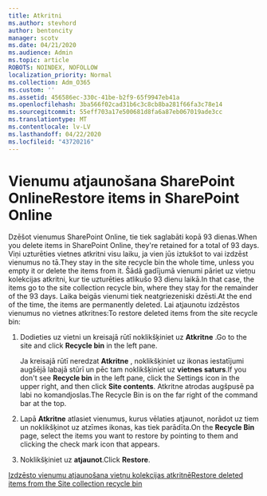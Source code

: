 ```yaml
---
title: Atkritni
ms.author: stevhord
author: bentoncity
manager: scotv
ms.date: 04/21/2020
ms.audience: Admin
ms.topic: article
ROBOTS: NOINDEX, NOFOLLOW
localization_priority: Normal
ms.collection: Adm_O365
ms.custom: ''
ms.assetid: 456586ec-330c-41be-b2f9-65f9947eb41a
ms.openlocfilehash: 3ba566f02cad31b6c3c8cb8ba281f66fa3c78e14
ms.sourcegitcommit: 55eff703a17e500681d8fa6a87eb067019ade3cc
ms.translationtype: MT
ms.contentlocale: lv-LV
ms.lasthandoff: 04/22/2020
ms.locfileid: "43720216"
---
```

# <a name="restore-items-in-sharepoint-online"></a><span data-ttu-id="6914c-102">Vienumu atjaunošana SharePoint Online</span><span class="sxs-lookup"><span data-stu-id="6914c-102">Restore items in SharePoint Online</span></span>

<span data-ttu-id="6914c-103">Dzēšot vienumus SharePoint Online, tie tiek saglabāti kopā 93 dienas.</span><span class="sxs-lookup"><span data-stu-id="6914c-103">When you delete items in SharePoint Online, they're retained for a total of 93 days.</span></span> <span data-ttu-id="6914c-104">Viņi uzturēties vietnes atkritni visu laiku, ja vien jūs iztukšot to vai izdzēst vienumus no tā.</span><span class="sxs-lookup"><span data-stu-id="6914c-104">They stay in the site recycle bin the whole time, unless you empty it or delete the items from it.</span></span> <span data-ttu-id="6914c-105">Šādā gadījumā vienumi pāriet uz vietņu kolekcijas atkritni, kur tie uzturēties atlikušo 93 dienu laikā.</span><span class="sxs-lookup"><span data-stu-id="6914c-105">In that case, the items go to the site collection recycle bin, where they stay for the remainder of the 93 days.</span></span> <span data-ttu-id="6914c-106">Laika beigās vienumi tiek neatgriezeniski dzēsti.</span><span class="sxs-lookup"><span data-stu-id="6914c-106">At the end of the time, the items are permanently deleted.</span></span> <span data-ttu-id="6914c-107">Lai atjaunotu izdzēstos vienumus no vietnes atkritnes:</span><span class="sxs-lookup"><span data-stu-id="6914c-107">To restore deleted items from the site recycle bin:</span></span>
  
1. <span data-ttu-id="6914c-108">Dodieties uz vietni un kreisajā rūtī noklikšķiniet uz **Atkritne** .</span><span class="sxs-lookup"><span data-stu-id="6914c-108">Go to the site and click **Recycle bin** in the left pane.</span></span> 
    
    <span data-ttu-id="6914c-109">Ja kreisajā rūtī neredzat **Atkritne** , noklikšķiniet uz ikonas iestatījumi augšējā labajā stūrī un pēc tam noklikšķiniet uz **vietnes saturs**.</span><span class="sxs-lookup"><span data-stu-id="6914c-109">If you don't see **Recycle bin** in the left pane, click the Settings icon in the upper right, and then click **Site contents**.</span></span> <span data-ttu-id="6914c-110">Atkritne atrodas augšpusē pa labi no komandjoslas.</span><span class="sxs-lookup"><span data-stu-id="6914c-110">The Recycle Bin is on the far right of the command bar at the top.</span></span>
    
2. <span data-ttu-id="6914c-111">Lapā **Atkritne** atlasiet vienumus, kurus vēlaties atjaunot, norādot uz tiem un noklikšķinot uz atzīmes ikonas, kas tiek parādīta.</span><span class="sxs-lookup"><span data-stu-id="6914c-111">On the **Recycle Bin** page, select the items you want to restore by pointing to them and clicking the check mark icon that appears.</span></span> 
    
3. <span data-ttu-id="6914c-112">Noklikšķiniet uz **atjaunot**.</span><span class="sxs-lookup"><span data-stu-id="6914c-112">Click **Restore**.</span></span>
    
[<span data-ttu-id="6914c-113">Izdzēsto vienumu atjaunošana vietņu kolekcijas atkritnē</span><span class="sxs-lookup"><span data-stu-id="6914c-113">Restore deleted items from the Site collection recycle bin</span></span>](https://go.microsoft.com/fwlink/?linkid=866439)
  

